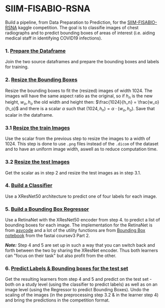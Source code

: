 # SIIM-FISABIO-RSNA

Build  a pipeline, from Data Preparation to Prediction, for the [SIIM-FISABIO-RSNA](https://www.kaggle.com/c/siim-covid19-detection) kaggle competition. The goal is to classifie images of chest radiographs and to predict bounding boxes of areas of interest (i.e. aiding medical staff in identifying COVID19 infections).

### 1. [Prepare the Dataframe](https://github.com/Ben-Karr/SIIM-FISABIO-RSNA/blob/master/01_Prepare%20Dataframe.ipynb)
Join the two source dataframes and prepare the bounding boxes and labels for training.

### 2. [Resize the Bounding Boxes](https://github.com/Ben-Karr/SIIM-FISABIO-RSNA/blob/master/02_Resize%20boxes.ipynb)
Resize the bounding boxes to fit the (resized) images of width 1024. The images will have the same aspect ratio as the original, so if $h_n$ is the new height, $w_o,h_o$ the old width and height then:
$\frac{1024}{h_n} = \frac{w_o}{h_o}$ and there is a scalar $α$ such that $(1024, h_n) = α \cdot (w_o,h_o)$. Save that scalar in the dataframe.

### 3.1 [Resize the train Images](https://github.com/Ben-Karr/SIIM-FISABIO-RSNA/blob/master/03_Resize%20images.ipynb)
Use the scalar from the previous step to resize the images to a width of 1024. This step is done to use `.png` files instead of the `.dicom` of the dataset and to have an uniform image width, aswell as to reduce computation time.

### 3.2 [Resize the test Images](https://github.com/Ben-Karr/SIIM-FISABIO-RSNA/blob/master/03_Resize%20images%20TEST.ipynb)
Get the scalar as in step 2 and resize the test images as in step 3.1.

### 4. [Build a Classifier](https://github.com/Ben-Karr/SIIM-FISABIO-RSNA/blob/master/04_Learn_Classifier.ipynb)
Use a XResNet50 architecture to predict one of four labels for each image.

### 5. [Build a Bounding Box Regressor](https://github.com/Ben-Karr/SIIM-FISABIO-RSNA/blob/master/05_Learn_bbox.ipynb)
Use a RetinaNet with the XResNet50 encoder from step 4. to predict a list of bounding boxes for each image. The implementation for the RetinaNet is from [asvcode](https://github.com/asvcode/fmi) and a lot of the utility functions are from [Bounding Box notebook](https://github.com/fastai/course-v3/blob/master/nbs/dl2/pascal.ipynb) from the fastai coursev3 Part 2.

___Note:___  Step 4 and 5 are set up in such a way that you can switch back and forth between the two by sharing the XResNet encoder. Thus both learners can "focus on their task" but also profit from the other.

### 6. [Predict Labels & Bounding boxes for the test set](https://github.com/Ben-Karr/SIIM-FISABIO-RSNA/blob/master/06_Predict.ipynb)
Get the resulting learners from step 4 and 5 and predict on the test set - both on a study level (using the classifier to predict labels) as well as on an image level (using the Regressor to predict Bounding Boxes). Undo the scaling of the images (in the preprocessing step 3.2 & in the learner step 4) and bring the predictions in the competition format.